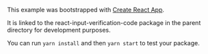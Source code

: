 This example was bootstrapped with [Create React App](https://github.com/facebook/create-react-app).

It is linked to the react-input-verification-code package in the parent directory for development purposes.

You can run `yarn install` and then `yarn start` to test your package.
